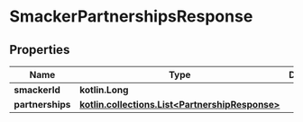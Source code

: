 
# SmackerPartnershipsResponse

## Properties
Name | Type | Description | Notes
------------ | ------------- | ------------- | -------------
**smackerId** | **kotlin.Long** |  |  [optional]
**partnerships** | [**kotlin.collections.List&lt;PartnershipResponse&gt;**](PartnershipResponse.md) |  |  [optional]




